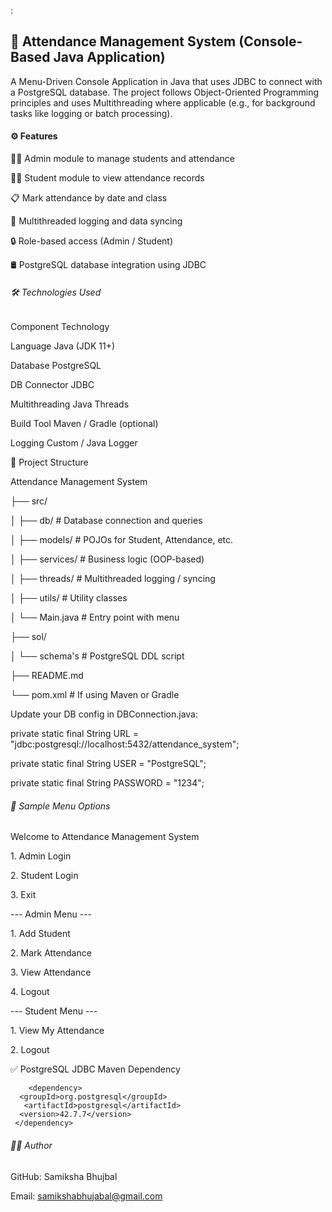 :



## 🧾 Attendance Management System (Console-Based Java Application)



A Menu-Driven Console Application in Java that uses JDBC to connect with a PostgreSQL database. The project follows Object-Oriented Programming principles and uses Multithreading where applicable (e.g., for background tasks like logging or batch processing).



#### ⚙️ Features



👨‍🏫 Admin module to manage students and attendance



🧑‍🎓 Student module to view attendance records



📋 Mark attendance by date and class



🧵 Multithreaded logging and data syncing



🔒 Role-based access (Admin / Student)



🛢️ PostgreSQL database integration using JDBC



###### 🛠️ Technologies Used



Component	Technology

Language	Java (JDK 11+)

Database	PostgreSQL

DB Connector	JDBC

Multithreading	Java Threads

Build Tool	Maven / Gradle (optional)

Logging	Custom  / Java Logger



📂 Project Structure



Attendance Management System

├── src/

│   ├── db/                # Database connection and queries

│   ├── models/             # POJOs for Student, Attendance, etc.

│   ├── services/           # Business logic (OOP-based)

│   ├── threads/            # Multithreaded logging / syncing

│   ├── utils/              # Utility classes

│   └── Main.java           # Entry point with menu

├── sol/

│   └── schema's          # PostgreSQL DDL script

├── README.md

└── pom.xml                   # If using Maven or Gradle







Update your DB config in DBConnection.java:



private static final String URL = "jdbc:postgresql://localhost:5432/attendance\_system";

private static final String USER = "PostgreSQL";

private static final String PASSWORD = "1234";



###### 🧪 Sample Menu Options



Welcome to Attendance Management System



1\. Admin Login

2\. Student Login

3\. Exit



--- Admin Menu ---

1\. Add Student

2\. Mark Attendance

3\. View Attendance

4\. Logout



--- Student Menu ---

1\. View My Attendance



2\. Logout



✅ PostgreSQL JDBC Maven Dependency

        <dependency>
      <groupId>org.postgresql</groupId>
       <artifactId>postgresql</artifactId>
      <version>42.7.7</version>
     </dependency>




###### 👨‍💻 Author



GitHub: Samiksha  Bhujbal



Email: samikshabhujabal@gmail.com





